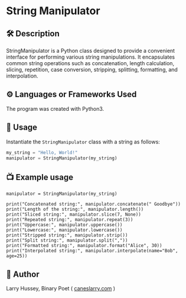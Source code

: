 <!--Please do not remove this part-->

# String Manipulator

## 🛠️ Description
StringManipulator is a Python class designed to provide a convenient interface for performing various string manipulations. It encapsulates common string operations such as concatenation, length calculation, slicing, repetition, case conversion, stripping, splitting, formatting, and interpolation.

## ⚙️  Languages or Frameworks Used
The program was created with Python3.

## 🌟 Usage
Instantiate the `StringManipulator` class with a string as follows:

```python
my_string = "Hello, World!"
manipulator = StringManipulator(my_string)
```
## 📺 Example usage
```my_string = "Hello, World!"
manipulator = StringManipulator(my_string)

print("Concatenated string:", manipulator.concatenate(" Goodbye"))
print("Length of the string:", manipulator.length())
print("Sliced string:", manipulator.slice(7, None))
print("Repeated string:", manipulator.repeat(3))
print("Uppercase:", manipulator.uppercase())
print("Lowercase:", manipulator.lowercase())
print("Stripped string:", manipulator.strip())
print("Split string:", manipulator.split(","))
print("Formatted string:", manipulator.format("Alice", 30))
print("Interpolated string:", manipulator.interpolate(name="Bob", age=25))
```
## 🤖 Author
Larry Hussey, Binary Poet ( [caneslarry.com](https://caneslarry.com) )

